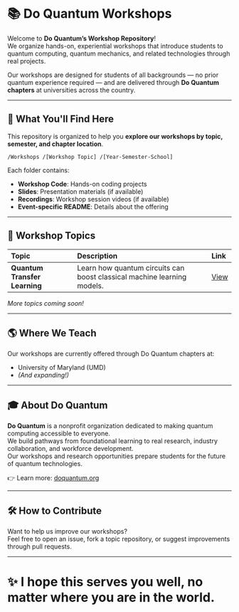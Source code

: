 # 📚 Do Quantum Workshops

Welcome to **Do Quantum’s Workshop Repository**!  
We organize hands-on, experiential workshops that introduce students to quantum computing, quantum mechanics, and related technologies through real projects.

Our workshops are designed for students of all backgrounds — no prior quantum experience required — and are delivered through **Do Quantum chapters** at universities across the country.

---

## 🚀 What You'll Find Here

This repository is organized to help you **explore our workshops by topic, semester, and chapter location**.

`/Workshops /[Workshop Topic] /[Year-Semester-School]`


Each folder contains:
- **Workshop Code**: Hands-on coding projects
- **Slides**: Presentation materials (if available)
- **Recordings**: Workshop session videos (if available)
- **Event-specific README**: Details about the offering

---

## 🧠 Workshop Topics

| Topic | Description | Link |
| :--- | :--- | :--- |
| **Quantum Transfer Learning** | Learn how quantum circuits can boost classical machine learning models. | [View](./quantum-transfer-learning/2025-spring-umd) |

_More topics coming soon!_

---

## 🌎 Where We Teach

Our workshops are currently offered through Do Quantum chapters at:
- University of Maryland (UMD)
- _(And expanding!)_

---

## 🎓 About Do Quantum

**Do Quantum** is a nonprofit organization dedicated to making quantum computing accessible to everyone.  
We build pathways from foundational learning to real research, industry collaboration, and workforce development.  
Our workshops and research opportunities prepare students for the future of quantum technologies.

👉 Learn more: [doquantum.org](https://doquantum.org)

---

## 🛠️ How to Contribute

Want to help us improve our workshops?  
Feel free to open an issue, fork a topic repository, or suggest improvements through pull requests.

---

# ✨ I hope this serves you well, no matter where you are in the world.
